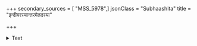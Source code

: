 +++
secondary_sources = [ "MSS_5978",]
jsonClass = "Subhaashita"
title = "इन्दीवरस्यान्तरमेतदस्या"

+++

<details><summary>Text</summary>

इन्दीवरस्यान्तरमेतदस्या नेत्रोत्पलस्यापि यतो हिमांशोः।  
त्विषोऽपि नैकं सहते मुखाख्यम् आक्रम्य तस्थावपरं शशाङ्कम्॥
</details>
